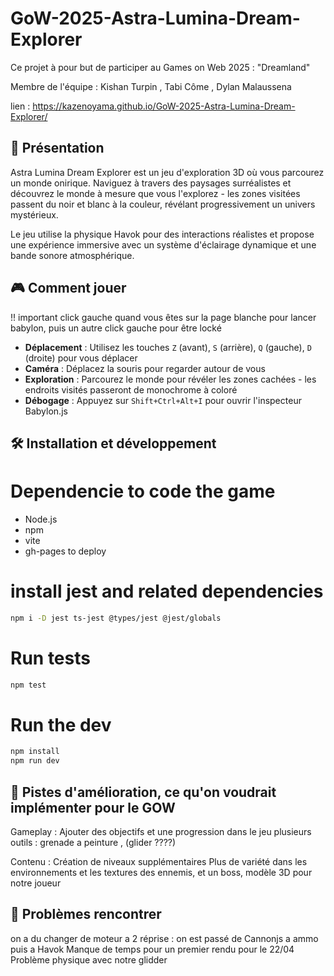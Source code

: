 # GoW-2025-Astra-Lumina-Dream-Explorer
Ce projet à pour but de participer au Games on Web 2025 : "Dreamland"

Membre de l'équipe : Kishan Turpin , Tabi Côme , Dylan Malaussena

lien : https://kazenoyama.github.io/GoW-2025-Astra-Lumina-Dream-Explorer/


## 📖 Présentation

Astra Lumina Dream Explorer est un jeu d'exploration 3D où vous parcourez un monde onirique. Naviguez à travers des paysages surréalistes et découvrez le monde à mesure que vous l'explorez - les zones visitées passent du noir et blanc à la couleur, révélant progressivement un univers mystérieux.

Le jeu utilise la physique Havok pour des interactions réalistes et propose une expérience immersive avec un système d'éclairage dynamique et une bande sonore atmosphérique.

## 🎮 Comment jouer

!! important click gauche quand vous êtes sur la page blanche pour lancer babylon, puis un autre click gauche pour être locké

- **Déplacement** : Utilisez les touches `Z` (avant), `S` (arrière), `Q` (gauche), `D` (droite) pour vous déplacer
- **Caméra** : Déplacez la souris pour regarder autour de vous
- **Exploration** : Parcourez le monde pour révéler les zones cachées - les endroits visités passeront de monochrome à coloré
- **Débogage** : Appuyez sur `Shift+Ctrl+Alt+I` pour ouvrir l'inspecteur Babylon.js

## 🛠️ Installation et développement
# Dependencie to code the game
 
- Node.js
- npm
- vite
- gh-pages to deploy

# install jest and related dependencies
```bash
npm i -D jest ts-jest @types/jest @jest/globals
```

# Run tests
```bash
npm test
```

# Run the dev
```bash
npm install
npm run dev 
```

## 🔮 Pistes d'amélioration, ce qu'on voudrait implémenter pour le GOW

Gameplay :
Ajouter des objectifs et une progression dans le jeu
plusieurs outils : grenade a peinture , (glider ????)


Contenu :
Création de niveaux supplémentaires
Plus de variété dans les environnements et les textures
des ennemis, et un boss, modèle 3D pour notre joueur



## 🧰 Problèmes rencontrer
on a du changer de moteur a 2 réprise : on est passé de Cannonjs a ammo puis a Havok
Manque de temps pour un premier rendu pour le 22/04
Problème physique avec notre glidder







